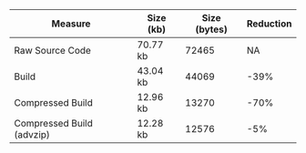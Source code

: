 | Measure | Size (kb) | Size (bytes) | Reduction |
| --- | --- | --- | --- |
| Raw Source Code | 70.77 kb | 72465 | NA |
| Build | 43.04 kb | 44069 | -39% |
| Compressed Build | 12.96 kb | 13270 | -70% |
| Compressed Build (advzip) | 12.28 kb | 12576 | -5% |

